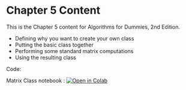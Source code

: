 # Chapter 5 Content
This is the Chapter 5 content for Algorithms for Dummies, 2nd Edition.

*	Defining why you want to create your own class
*	Putting the basic class together
*	Performing some standard matrix computations
*	Using the resulting class

Code:

Matrix Class notebook : [![Open in Colab](https://colab.research.google.com/assets/colab-badge.svg)](https://colab.research.google.com/github/lmassaron/algo4d_2ed/blob/master/Chapter05/A4D2E%3B%2005%3B%20Matrix%20Class.ipynb)
